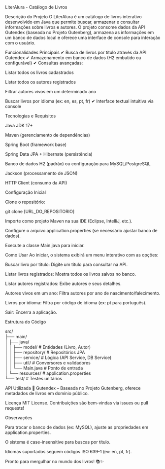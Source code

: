 LiterAlura - Catálogo de Livros

Descrição do Projeto
O LiterAlura é um catálogo de livros interativo desenvolvido em Java que permite buscar, armazenar e consultar informações sobre livros e autores. O projeto consome dados da API Gutendex (baseada no Projeto Gutenberg), armazena as informações em um banco de dados local e oferece uma interface de console para interação com o usuário.

Funcionalidades Principais
✔ Busca de livros por título através da API Gutendex
✔ Armazenamento em banco de dados (H2 embutido ou configurável)
✔ Consultas avançadas:

Listar todos os livros cadastrados

Listar todos os autores registrados

Filtrar autores vivos em um determinado ano

Buscar livros por idioma (ex: en, es, pt, fr)
✔ Interface textual intuitiva via console

Tecnologias e Requisitos

Java JDK 17+

Maven (gerenciamento de dependências)

Spring Boot (framework base)

Spring Data JPA + Hibernate (persistência)

Banco de dados H2 (padrão) ou configuração para MySQL/PostgreSQL

Jackson (processamento de JSON)

HTTP Client (consumo da API)

Configuração Inicial

Clone o repositório:

git clone [URL_DO_REPOSITORIO]  

Importe como projeto Maven na sua IDE (Eclipse, IntelliJ, etc.).

Configure o arquivo application.properties (se necessário ajustar banco de dados).

Execute a classe Main.java para iniciar.

Como Usar
Ao iniciar, o sistema exibirá um menu interativo com as opções:

Buscar livro por título: Digite um título para consultar na API.

Listar livros registrados: Mostra todos os livros salvos no banco.

Listar autores registrados: Exibe autores e seus detalhes.

Autores vivos em um ano: Filtra autores por ano de nascimento/falecimento.

Livros por idioma: Filtra por código de idioma (ex: pt para português).

Sair: Encerra a aplicação.

Estrutura do Código

src/  
├── main/  
│   ├── java/  
│   │   ├── model/          # Entidades (Livro, Autor)  
│   │   ├── repository/     # Repositórios JPA  
│   │   ├── service/        # Lógica (API Service, DB Service)  
│   │   ├── util/           # Conversores e validadores  
│   │   └── Main.java       # Ponto de entrada  
│   └── resources/         # application.properties  
└── test/                   # Testes unitários  

API Utilizada
🔗 Gutendex – Baseada no Projeto Gutenberg, oferece metadados de livros em domínio público.

Licença
MIT License. Contribuições são bem-vindas via issues ou pull requests!

Observações

Para trocar o banco de dados (ex: MySQL), ajuste as propriedades em application.properties.

O sistema é case-insensitive para buscas por título.

Idiomas suportados seguem códigos ISO 639-1 (ex: en, pt, fr).

Pronto para mergulhar no mundo dos livros! 📚✨
